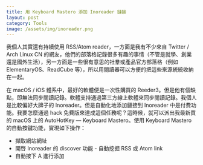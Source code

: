 ```yaml
---
title: 用 Keyboard Mastero 添加 Inoreader 鏈接
layout: post
category: Tools
image: /assets/img/inoreader.png
---
```


我個人其實還有持續使用 RSS/Atom reader，一方面是我有不少來自 Twitter / Arch Linux CN 的網友，他們的部落格記錄很多有趣的事情（不管是就學、創業還是國外生活），另一方面是一些很有意思的社羣或產品官方部落格（例如 ElementaryOS、ReadCube 等），所以用閱讀器可以方便的把這些來源統統收納在一起。

在 macOS / iOS 體系中，最好的軟體便是一次性購買的 Reeder3。但是他有個缺點，即無法同步閱讀記錄。軟體支持通過第三方線上軟體來同步閱讀記錄。我個人是比較偏好大牌子的 Inoreader。但是自動化地添加鏈接到 Inoreader 中是付費功能。我要怎麼通過 hack 免費版來達成這個任務呢？這時候，就可以派出我最新買的 macOS 上的 AutoHotKey — Keyboard Mastero。使用 Keyboard Mastero 的自動按鍵功能，實現如下操作：

- 擷取網站網址
- 開啓 Inoreader 的 discover 功能 - 自動挖掘 RSS 或 Atom link
- 自動按下 A 進行添加

